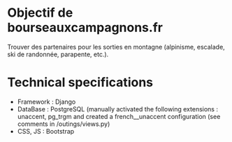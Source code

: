 # Objectif de bourseauxcampagnons.fr
Trouver des partenaires pour les sorties en montagne (alpinisme, escalade, ski de randonnée, parapente, etc.).

# Technical specifications
- Framework : Django
- DataBase : PostgreSQL (manually activated the following extensions : unaccent, pg_trgm and created a french__unaccent configuration (see comments in /outings/views.py)
- CSS, JS : Bootstrap
